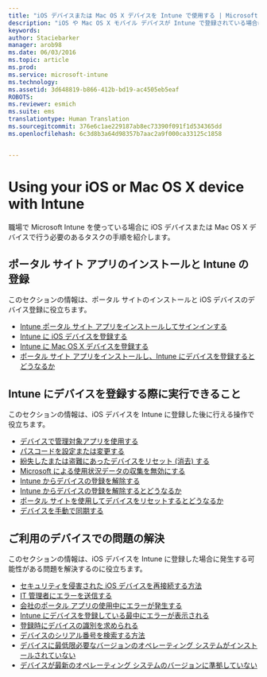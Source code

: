 ```yaml
---
title: "iOS デバイスまたは Mac OS X デバイスを Intune で使用する | Microsoft Intune"
description: "iOS や Mac OS X モバイル デバイスが Intune で登録されている場合に、デバイスで実行できるタスクへのリンクの一覧"
keywords: 
author: Staciebarker
manager: arob98
ms.date: 06/03/2016
ms.topic: article
ms.prod: 
ms.service: microsoft-intune
ms.technology: 
ms.assetid: 3d648819-b866-412b-bd19-ac4505eb5eaf
ROBOTS: 
ms.reviewer: esmich
ms.suite: ems
translationtype: Human Translation
ms.sourcegitcommit: 376e6c1ae229187ab8ec73390f091f1d534365dd
ms.openlocfilehash: 6c3d8b3a64d98357b7aac2a9f000ca33125c1858


---
```


# Using your iOS or Mac OS X device with Intune

職場で Microsoft Intune を使っている場合に iOS デバイスまたは Mac OS X デバイスで行う必要のあるタスクの手順を紹介します。

## ポータル サイト アプリのインストールと Intune の登録

このセクションの情報は、ポータル サイトのインストールと iOS デバイスのデバイス登録に役立ちます。

- [Intune ポータル サイト アプリをインストールしてサインインする](install-and-sign-in-to-the-intune-company-portal-app-ios.md)
- [Intune に iOS デバイスを登録する](enroll-your-device-in-intune-ios.md)
- [Intune に Mac OS X デバイスを登録する](enroll-your-device-in-intune-mac-os-x.md)
- [ポータル サイト アプリをインストールし、Intune にデバイスを登録するとどうなるか](what-happens-if-you-install-the-Company-Portal-app-and-enroll-your-device-in-intune-ios.md)

## Intune にデバイスを登録する際に実行できること

このセクションの情報は、iOS デバイスを Intune に登録した後に行える操作で役立ちます。

- [デバイスで管理対象アプリを使用する](use-managed-apps-on-your-device-ios.md)
- [パスコードを設定または変更する](set-or-change-your-passcode-ios.md)
- [紛失したまたは盗難にあったデバイスをリセット (消去) する](reset-erase-your-lost-or-stolen-device-ios.md)
- [Microsoft による使用状況データの収集を無効にする](turn-off-microsoft-usage-data-collection-ios.md)
- [Intune からデバイスの登録を解除する](unenroll-your-device-from-intune-ios.md)
- [Intune からデバイスの登録を解除するとどうなるか](what-happens-if-you-unenroll-your-device-from-intune-ios.md)
- [ポータル サイトを使用してデバイスをリセットするとどうなるか](what-happens-if-you-reset-your-device-using-the-company-portal-ios.md)
- [デバイスを手動で同期する](sync-your-device-manually-ios.md)

## ご利用のデバイスでの問題の解決

このセクションの情報は、iOS デバイスを Intune に登録した場合に発生する可能性がある問題を解決するのに役立ちます。

- [セキュリティを侵害された iOS デバイスを再接続する方法](how-to-reconnect-a-compromised-ios-device.md)
- [IT 管理者にエラーを送信する](send-errors-to-your-it-admin-ios.md)
- [会社のポータル アプリの使用中にエラーが発生する](you-get-an-error-while-using-the-company-portal-app-ios.md)
- [Intune にデバイスを登録している最中にエラーが表示される](you-see-errors-while-trying-to-enroll-your-device-in-intune-ios.md)
- [登録時にデバイスの識別を求められる](you-are-asked-to-identify-your-device-when-trying-to-enroll-ios.md)
- [デバイスのシリアル番号を検索する方法](how-do-i-find-the-serial-number-on-my-device-ios.md)
- [デバイスに最低限必要なバージョンのオペレーティング システムがインストールされていない](device-doesnt-have-the-required-minimum-operating-system-version-ios.md)
- [デバイスが最新のオペレーティング システムのバージョンに準拠していない](device-doesnt-comply-with-the-maximum-operating-system-version-ios.md)





<!--HONumber=Jul16_HO3-->


